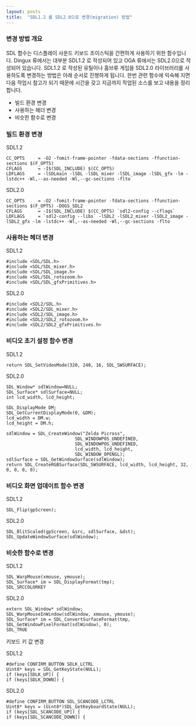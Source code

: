 ```yaml
---
layout: posts
title:  "SDL1.2 를 SDL2.0으로 변경(migration) 방법"
---
```


### 변경 방법 개요

SDL 함수는 디스플레이 사운드 키보드 조이스틱을 간편하게 사용하기 위한 함수입니다.
Dingux 류에서는 대부분 SDL1.2 로 작성되어 있고 OGA 류에서는 SDL2.0으로 작성되어 있습니다.
SDL1.2 로 작성된 유틸이나 홈브류 게임을 SDL2.0 라이브러리를 사용하도록 변경하는 방법은
아래 순서로 진행하게 됩니다. 한번 관련 함수에 익숙해 지면 다음 작업시 참고가 되기 때문에
시간을 갖고 지금까지 작업된 소스를 보고 내용을 정리합니다.

- 빌드 환경 변경
- 사용하는 헤더 변경
- 비슷한 함수로 변경

### 빌드 환경 변경

SDL1.2

    CC_OPTS		= -O2 -fomit-frame-pointer -fdata-sections -ffunction-sections $(F_OPTS)
    CFLAGS		= -I$(SDL_INCLUDE) $(CC_OPTS)
    LDFLAGS     = -lSDLmain -lSDL -lSDL_mixer -lSDL_image -lSDL_gfx -lm -lstdc++ -Wl,--as-needed -Wl,--gc-sections -flto

SDL2.0

    CC_OPTS		= -O2 -fomit-frame-pointer -fdata-sections -ffunction-sections $(F_OPTS) -DOGS_SDL2
    CFLAGS		= -I$(SDL_INCLUDE) $(CC_OPTS) `sdl2-config --cflags`
    LDFLAGS     = `sdl2-config --libs` -lSDL2 -lSDL2_mixer -lSDL2_image -lSDL2_gfx -lm -lstdc++ -Wl,--as-needed -Wl,--gc-sections -flto


### 사용하는 헤더 변경




SDL1.2

    #include <SDL/SDL.h>
    #include <SDL/SDL_mixer.h>
    #include <SDL/SDL_image.h>
    #include <SDL/SDL_rotozoom.h>
    #include <SDL/SDL_gfxPrimitives.h>

SDL2.0

    #include <SDL2/SDL.h>
    #include <SDL2/SDL_mixer.h>
    #include <SDL2/SDL_image.h>
    #include <SDL2/SDL2_rotozoom.h>
    #include <SDL2/SDL2_gfxPrimitives.h>

### 비디오 초기 설정 함수 변경

SDL1.2

    return SDL_SetVideoMode(320, 240, 16, SDL_SWSURFACE);

SDL2.0

    SDL_Window* sdlWindow=NULL;
    SDL_Surface* sdlSurface=NULL;
    int lcd_width, lcd_height;

    SDL_DisplayMode DM;
    SDL_GetCurrentDisplayMode(0, &DM);
    lcd_width = DM.w;
    lcd_height = DM.h;

    sdlWindow = SDL_CreateWindow("Zelda Picross",
                              SDL_WINDOWPOS_UNDEFINED,  
                              SDL_WINDOWPOS_UNDEFINED,  
                              lcd_width, lcd_height,
                              SDL_WINDOW_OPENGL); 
    sdlSurface = SDL_GetWindowSurface(sdlWindow);
	return SDL_CreateRGBSurface(SDL_SWSURFACE, lcd_width, lcd_height, 32, 0, 0, 0, 0);

### 비디오 화면 업데이트 함수 변경

SDL1.2

    SDL_Flip(gpScreen);

SDL2.0

    SDL_BlitScaled(gpScreen, &src, sdlSurface, &dst);
    SDL_UpdateWindowSurface(sdlWindow);

### 비슷한 함수로 변경

SDL1.2

    SDL_WarpMouse(xmouse, ymouse);
    SDL_Surface* im = SDL_DisplayFormat(tmp);
    SDL_SRCCOLORKEY

SDL2.0

    extern SDL_Window* sdlWindow;
    SDL_WarpMouseInWindow(sdlWindow, xmouse, ymouse);
    SDL_Surface* im = SDL_ConvertSurfaceFormat(tmp, SDL_GetWindowPixelFormat(sdlWindow), 0);
    SDL_TRUE

키보드 키 값 변경


SDL1.2

    #define CONFIRM_BUTTON SDLK_LCTRL
    Uint8* keys = SDL_GetKeyState(NULL);
    if (keys[SDLK_UP]) {
    if (keys[SDLK_DOWN]) {

SDL2.0

    #define CONFIRM_BUTTON SDL_SCANCODE_LCTRL
    Uint8* keys = (Uint8*)SDL_GetKeyboardState(NULL);
    if (keys[SDL_SCANCODE_UP]) {
    if (keys[SDL_SCANCODE_DOWN]) {
